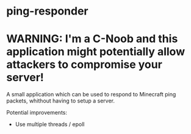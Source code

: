 # ping-responder

# WARNING: I'm a C-Noob and this application might potentially allow attackers to compromise your server!

A small application which can be used to respond to Minecraft ping packets, whithout having to setup a server.

Potential improvements:

* Use multiple threads / epoll


